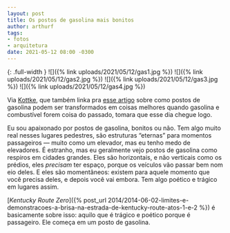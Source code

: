 ```yaml
---
layout: post
title: Os postos de gasolina mais bonitos
author: arthurf
tags:
- fotos
- arquitetura
date: 2021-05-12 08:00 -0300
---
```

{: .full-width }
![]({% link uploads/2021/05/12/gas1.jpg %})
![]({% link uploads/2021/05/12/gas2.jpg %})
![]({% link uploads/2021/05/12/gas3.jpg %})
![]({% link uploads/2021/05/12/gas4.jpg %})

Via [Kottke](https://kottke.org/21/05/the-worlds-most-beautiful-gas-stations), que também linka pra [esse artigo](https://www.architecturaldigest.com/gallery/americas-most-beautiful-gas-station-conversions) sobre como postos de gasolina podem ser transformados em coisas melhores quando gasolina e combustível forem coisa do passado, tomara que esse dia chegue logo.

Eu sou apaixonado por postos de gasolina, bonitos ou não. Tem algo muito real nesses lugares pedestres, são estruturas “eternas” para momentos passageiros — muito como um elevador, mas eu tenho medo de elevadores. É estranho, mas eu geralmente vejo postos de gasolina como respiros em cidades grandes. Eles são horizontais, e não verticais como os prédios, eles *precisam* ter espaço, porque os veículos vão passar bem nom eio deles. E eles são momentâneos: existem para aquele momento que você precisa deles, e depois você vai embora. Tem algo poético e trágico em lugares assim.

[*Kentucky Route Zero*]({% post_url 2014/2014-06-02-limites-e-demonstracoes-a-brisa-na-estrada-de-kentucky-route-atos-1-e-2 %}) é basicamente sobre isso: aquilo que é trágico e poético porque é passageiro. Ele começa em um posto de gasolina.
